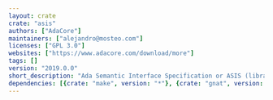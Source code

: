 ```yaml
---
layout: crate
crate: "asis"
authors: ["AdaCore"]
maintainers: ["alejandro@mosteo.com"]
licenses: ["GPL 3.0"]
websites: ["https://www.adacore.com/download/more"]
tags: []
version: "2019.0.0"
short_description: "Ada Semantic Interface Specification or ASIS (library part)"
dependencies: [{crate: "make", version: "*"}, {crate: "gnat", version: "=2019"}]
---
```



